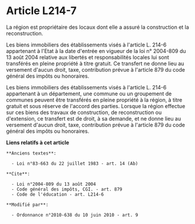 # Article L214-7

La région est propriétaire des locaux dont elle a assuré la construction et la reconstruction. 

Les biens immobiliers des établissements visés à l'article L. 214-6 appartenant à l'Etat à la date d'entrée en vigueur de la
loi n° 2004-809 du 13 août 2004 relative aux libertés et responsabilités locales lui sont transférés en pleine propriété à
titre gratuit. Ce transfert ne donne lieu au versement d'aucun droit, taxe, contribution prévue à l'article 879 du code
général des impôts ou honoraires. 

Les biens immobiliers des établissements visés à l'article L. 214-6 appartenant à un département, une commune ou un
groupement de communes peuvent être transférés en pleine propriété à la région, à titre gratuit et sous réserve de l'accord
des parties. Lorsque la région effectue sur ces biens des travaux de construction, de reconstruction ou d'extension, ce
transfert est de droit, à sa demande, et ne donne lieu au versement d'aucun droit, taxe, contribution prévue à l'article 879
du code général des impôts ou honoraires.

**Liens relatifs à cet article**

	**Anciens textes**:

	  - Loi n°83-663 du 22 juillet 1983 - art. 14 (Ab)

	**Cite**:

	  - Loi n°2004-809 du 13 août 2004
	  - Code général des impôts, CGI. - art. 879
	  - Code de l'éducation - art. L214-6

	**Modifié par**:

	  - Ordonnance n°2010-638 du 10 juin 2010 - art. 9
